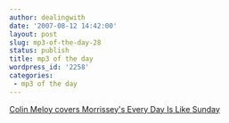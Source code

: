 ```yaml
---
author: dealingwith
date: '2007-08-12 14:42:00'
layout: post
slug: mp3-of-the-day-28
status: publish
title: mp3 of the day
wordpress_id: '2258'
categories:
 - mp3 of the day
---
```


[Colin Meloy covers Morrissey's Every Day Is Like Sunday][1]

   [1]: http://danielsjourney.com/blog/files/2007/08/Colin%20Meloy%20-%20Colin%20Meloy%20Sings%20Morrissey%20-%206%20-%20Every%20Day%20Is%20Like%20Sunday.mp3

